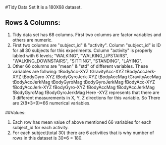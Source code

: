 #Tidy Data Set 
It is a 180X68 dataset.  

## Rows & Columns:
1. Tidy data set has 68 columns. First two columns are factor variables and others are numeric. 
2. First two columns are "subject_id" & "activity". Column "subject_id" is ID for all 30 subjects for this experiments. 
Column "activity" is properly labled with 6 levels; "WALKING", "WALKING_UPSTAIRS", "WALKING_DOWNSTAIRS", "SITTING", "STANDING", 
"LAYING". 
3. Other 66 columns are "mean" & "std" of different variables. These variables are follwing:
tBodyAcc-XYZ
tGravityAcc-XYZ
tBodyAccJerk-XYZ
tBodyGyro-XYZ
tBodyGyroJerk-XYZ
tBodyAccMag
tGravityAccMag
tBodyAccJerkMag
tBodyGyroMag
tBodyGyroJerkMag
fBodyAcc-XYZ
fBodyAccJerk-XYZ
fBodyGyro-XYZ
fBodyAccMag
fBodyAccJerkMag
fBodyGyroMag
fBodyGyroJerkMag
Here -XYZ represents that there are 3 different measurements in X, Y, Z directions for this variable. 
So There are 2(8*3+9)=66 numerical variables. 


##Values:
1. Each row has mean value of above mentioned 66 variables for each subject_id for each activity. 
2. For each subject(total 30) there are 6 activities that is why number of rows in this dataset is 30*6 = 180.
